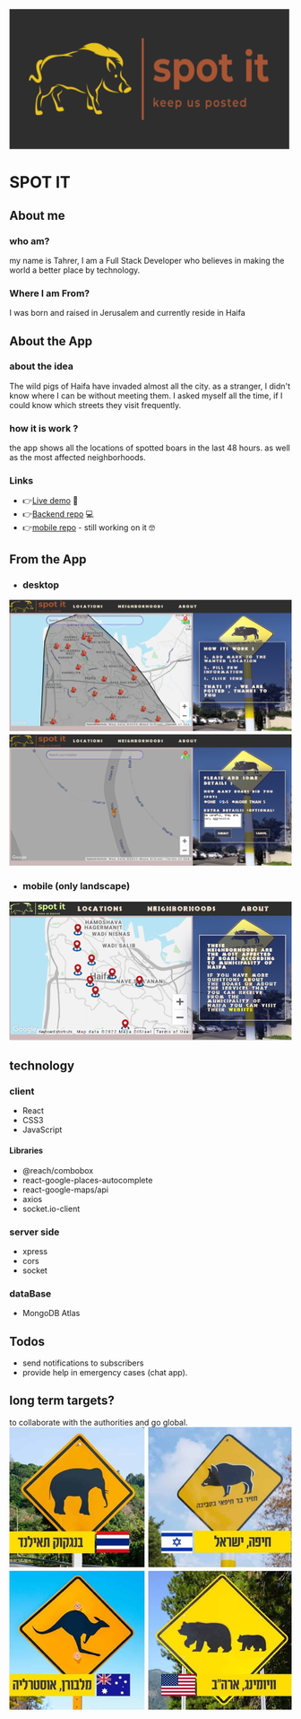  
![logo](/client/src/assets/images/readme.png "Optional Title")
# SPOT IT

## About me
### who am?
 my name is Tahrer, I am a Full Stack Developer who believes in making the world a better place by technology.
### Where I am From?
I was born and raised in Jerusalem and currently reside in Haifa

## About the App
### about the idea
The wild pigs of Haifa have invaded almost all the city. as a stranger, I didn't know where I can be without meeting them. I asked myself all the time, if I could know which streets they visit frequently.

### how it is work ?
the app shows all the locations of spotted boars in the last 48 hours. as well as the most affected neighborhoods.

###  Links 
* 👉[Live demo](https://spot-it-web-2022.netlify.app/) 🐗
* 👉[Backend repo](https://github.com/tahrer007/spot-it-server) 💻
* 👉[mobile repo](https://github.com/tahrer007/spot-it-mobile) - still working on it 🤓


## From the App
* ### desktop
![desktop](/client/src/assets/images/readMe/desktop1.png "Optional Title")
![desktop2](/client/src/assets/images/readMe/desktop2.png "Optional Title")
*  ### mobile (only landscape)
![mobile](/client/src/assets/images/readMe/mobile.png "Optional Title")

## technology 
### client 
* React 
* CSS3
* JavaScript
 #### Libraries
* @reach/combobox
* react-google-places-autocomplete
* react-google-maps/api
* axios 
* socket.io-client
### server side 
* xpress 
* cors
* socket
### dataBase 
* MongoDB Atlas


## Todos 
* send notifications to subscribers 
* provide help in emergency cases (chat app).

## long term targets?
to collaborate with the authorities and go global.
![global](/client/src/assets/images/global.jpg "Optional Title")
